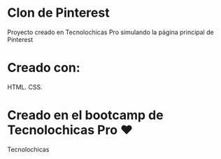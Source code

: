 # Clon de Pinterest
Proyecto creado en Tecnolochicas Pro simulando la página principal de Pinterest

# Creado con:
HTML.
CSS.

# Creado en el bootcamp de Tecnolochicas Pro ♥️
Tecnolochicas
